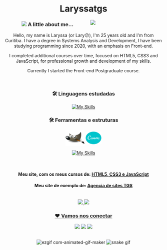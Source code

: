 <div align='center'> 

# Laryssatgs 

<img align='right' src="https://media.giphy.com/media/ieyl9zmCjO4b4t6qoY/giphy.gif" width="230">

### <img src="https://media.giphy.com/media/VgCDAzcKvsR6OM0uWg/giphy.gif" width="50"> A little about me...  

<p>Hello, my name is Laryssa (or Lary😜), I'm 25 years old and I'm from Curitiba. I have a degree in Systems Analysis and Development, I have been studying programming since 2020, with an emphasis on Front-end.</p>
<p>I completed additional courses over time, focused on HTML5, CSS3 and JavaScript, for professional growth and development of my skills.</p> 
<p>Currently I started the Front-end Postgraduate course.</p>

<br>

### 🛠 Linguagens estudadas

[![My Skills](https://skillicons.dev/icons?i=html,css,js,python,php,mysql&theme=dark)](https://skillicons.dev) <!--c# é cs; c++ é cpp; java-->

<!--<div style="display: inline_block">
  <img align="center" alt="HTML" height="30" width="40" src="https://raw.githubusercontent.com/devicons/devicon/master/icons/html5/html5-original.svg"> 
  <img align="center" alt="CSS" height="30" width="40" src="https://raw.githubusercontent.com/devicons/devicon/master/icons/css3/css3-original.svg">
  <img align="center" alt="Js" height="30" width="40" src="https://raw.githubusercontent.com/devicons/devicon/master/icons/javascript/javascript-plain.svg">
  <img align="center" alt="Python" height="30" width="40" src="https://raw.githubusercontent.com/devicons/devicon/master/icons/python/python-original.svg">
  <img align="center" alt="PHP" height="50" width="60" src="https://raw.githubusercontent.com/devicons/devicon/master/icons/php/php-original.svg">
  <img align="center" alt="MySQL" height="40" width="40" src="https://raw.githubusercontent.com/devicons/devicon/master/icons/mysql/mysql-original.svg">
  <!--
  <img align="center" alt="Java" height="40" width="40" src="https://raw.githubusercontent.com/devicons/devicon/master/icons/java/java-original.svg" <img 
  src="https://cdn.jsdelivr.net/gh/devicons/devicon@latest/icons/trêsdsmax/trêsdsmax-original.svg" />
  <img align="center" alt="C#" height="35" width="45" src="https://raw.githubusercontent.com/devicons/devicon/master/icons/csharp/csharp-original.svg">
-->
  
 ### 🛠 Ferramentas e estruturas
 
  <div>
     <img align="center" alt="Gimp" height="50" width="60" src="https://raw.githubusercontent.com/devicons/devicon/master/icons/gimp/gimp-original.svg">
     <img align="center" alt="Canva" height="40" width="50" src="https://raw.githubusercontent.com/devicons/devicon/master/icons/canva/canva-original.svg">
   
  [![My Skills](https://skillicons.dev/icons?i=vscode,git,github)](https://skillicons.dev)
  </div>
  
 <!--Link para pegar outros emojis de tecnologia https://devicon.dev/-->
 <!--Link para pegar bagdes de redes sociais https://dev.to/envoy_/150-badges-for-github-pnk-->   
  
<!--<javacript style= "align= left">
  
  ```javascript 
const Larytgs = {
   pronouns: "she" | "her",
   code: [HTML, CSS, Javascript, Python, PHP, CSharp],
   technologies: {
      frontEnd: {
         HTML5,
         css.
         JS,
      },
      backEnd: {
         Python,
         PHP,
         csharp
      },
      databases: ["MySQL", "MySQL Workbench"]
   },
};
``` -->
  <br>

#### Meu site, com os meus cursos de: [HTML5, CSS3 e JavaScript](https://larytgs.github.io/HTML-CSS/)

#### Meu site de exemplo de: [Agencia de sites TGS](https://larytgs.github.io/Agencia_de_sites_TGS/)

  <br>
  
<div>
  <a href="https://beacons.ai/larytgs">
  <img height="180em" src="https://github-readme-stats.vercel.app/api?username=larytgs&show_icons=true&theme=synthwave&include_all_commits=true&count_private=true"/>
  <img height="180em" src="https://github-readme-stats.vercel.app/api/top-langs/?username=larytgs&layout=compact&langs_count=16&theme=synthwave"/>
</div>
    

### ❤ Vamos nos conectar 
<div> 
  <a href="https://www.linkedin.com/in/laryssa-tortato-7612961a9/" target="_blank"><img src="https://img.shields.io/badge/-LinkedIn-%230077B5?style=for-the-badge&logo=linkedin&logoColor=white"></a> 
  <a href="https://www.instagram.com/larytgs/" target="_blank"><img src="https://img.shields.io/badge/-Instagram-%23E4405F?style=for-the-badge&logo=instagram&logoColor=white"></a>
  <a href="https://www.facebook.com/profile.php?id=100005260008271" target="_blank"><img src="https://img.shields.io/badge/Facebook-1877F2?style=for-the-badge&logo=facebook&logoColor=white""></a> 
</div>

   <br>
   
<!--Links para criar gifs: https://ezgif.com/maker-->
![ezgif com-animated-gif-maker](https://github.com/Larytgs/Larytgs/assets/149098968/d2c34962-9f50-4db9-bb38-061f28d7d84b)  ![snake gif](https://github.com/larytgs/larytgs/blob/output/github-contribution-grid-snake.svg)
